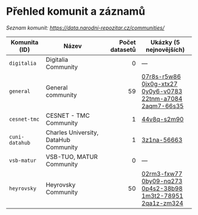 # Přehled komunit a záznamů 

_Seznam komunit: https://data.narodni-repozitar.cz/communities/_

| Komunita (ID) | Název | Počet datasetů | Ukázky (5 nejnovějších) |
|---|---|---:|---|
| `digitalia` | Digitalia Community | 0 | — |
| `general` | General community | 59 | [07r8s-r5w86](https://data.narodni-repozitar.cz/general/datasets/07r8s-r5w86)<br>[0jx0g-xtx27](https://data.narodni-repozitar.cz/general/datasets/0jx0g-xtx27)<br>[0y0y6-v0783](https://data.narodni-repozitar.cz/general/datasets/0y0y6-v0783)<br>[22tnm-a7084](https://data.narodni-repozitar.cz/general/datasets/22tnm-a7084)<br>[2aqm7-66s35](https://data.narodni-repozitar.cz/general/datasets/2aqm7-66s35) |
| `cesnet-tmc` | CESNET - TMC Community  | 1 | [44v8q-s2m90](https://data.narodni-repozitar.cz/cesnet-tmc/datasets/44v8q-s2m90) |
| `cuni-datahub` | Charles University, DataHub Community | 1 | [3z1na-56663](https://data.narodni-repozitar.cz/cuni-datahub/datasets/3z1na-56663) |
| `vsb-matur` | VSB-TUO, MATUR Community | 0 | — |
| `heyrovsky` | Heyrovsky Community | 50 | [02rm3-fxw77](https://data.narodni-repozitar.cz/heyrovsky/datasets/02rm3-fxw77)<br>[0by09-nq273](https://data.narodni-repozitar.cz/heyrovsky/datasets/0by09-nq273)<br>[0p4s2-38b98](https://data.narodni-repozitar.cz/heyrovsky/datasets/0p4s2-38b98)<br>[1m3t2-78951](https://data.narodni-repozitar.cz/heyrovsky/datasets/1m3t2-78951)<br>[2qa1z-zm324](https://data.narodni-repozitar.cz/heyrovsky/datasets/2qa1z-zm324) |
